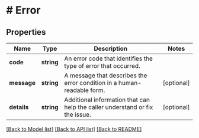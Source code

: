 # # Error

## Properties

Name | Type | Description | Notes
------------ | ------------- | ------------- | -------------
**code** | **string** | An error code that identifies the type of error that occurred. |
**message** | **string** | A message that describes the error condition in a human-readable form. | [optional]
**details** | **string** | Additional information that can help the caller understand or fix the issue. | [optional]

[[Back to Model list]](../../README.md#models) [[Back to API list]](../../README.md#endpoints) [[Back to README]](../../README.md)
